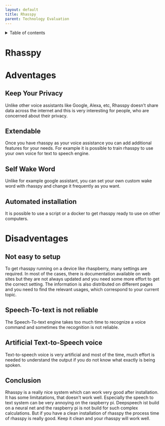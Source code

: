 ```yaml
---
layout: default
title: Rhasspy
parent: Technology Evaluation
---
```


<details close markdown="block">
  <summary>
    Table of contents
  </summary>
  {: .text-delta }
1. TOC
{:toc}
</details>

# Rhasspy

# Adventages

## Keep Your Privacy
 
Unlike other voice assistants like Google, Alexa, etc, Rhasspy doesn’t share data across the internet and this is very interesting for people, who are concerned about their privacy.
 
## Extendable
 
Once you have rhasspy as your voice assistance you can add additional features for your needs.
For example it is possible to train rhasspy to use your own voice for text to speech engine.
 
## Self Wake Word
 
Unlike for example google assistant, you can set your own custom wake word with rhasspy and change it frequently as you want.
 
## Automated installation
 
It is possible to use a script or a docker to get rhasspy ready to use on other computers.

# Disadventages
 
## Not easy to setup
 
To get rhasspy running on a device like rhaspberry, many settings are required. In most of the cases, there is documentation available on web sites but they are not always updated and you need some more effort to get the correct setting. The information is also distributed on different pages and you need to find the relevant usages, which correspond to your current topic.
 
## Speech-To-text is not reliable
 
The Speech-To-text engine takes too much time to recognize a voice command and sometimes the recognition is not reliable.
 
## Artificial Text-to-Speech voice
 
Text-to-speech voice is very artificial and most of the time, much effort is needed to understand the output if you do not know what exactly is being spoken.


## Conclusion
Rhasspy is a really nice system which can work very good after installation. It has some limitatations, that doesn't work well.
Especially the speech to text system can be very annoying on the raspberry pi. Deepspeech ist build on a neural net and the raspberry pi 
is not build for such complex calculations. But if you have a clean installation of rhasspy the process time of rhasspy is really good.
Keep it clean and your rhasspy will work well.
